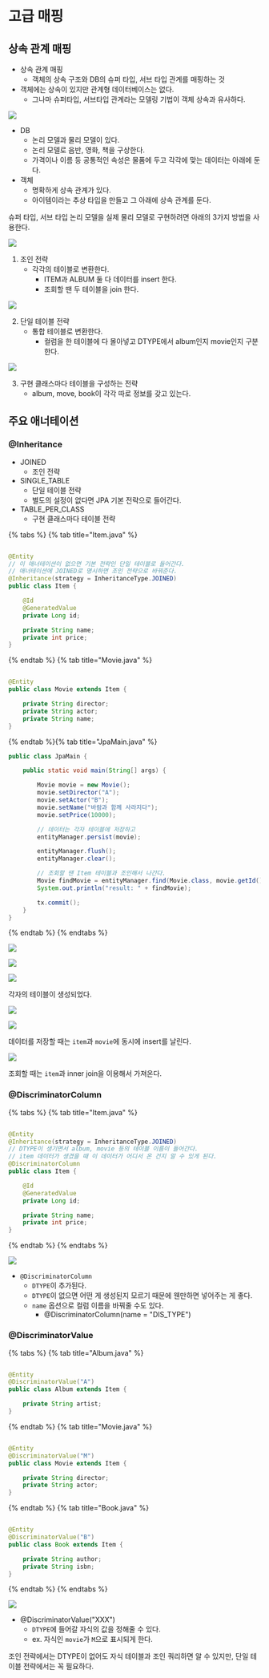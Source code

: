# 고급 매핑

## 상속 관계 매핑

- 상속 관계 매핑
    - 객체의 상속 구조와 DB의 슈퍼 타입, 서브 타입 관계를 매핑하는 것
- 객체에는 상속이 있지만 관계형 데이터베이스는 없다.
    - 그나마 슈퍼타입, 서브타입 관계라는 모델링 기법이 객체 상속과 유사하다.

![](../../.gitbook/assets/kimyounghan-orm-jpa/07/screenshot%202021-03-20%20오후%204.41.26.png)

- DB
    - 논리 모델과 물리 모델이 있다.
    - 논리 모델로 음반, 영화, 책을 구상한다.
    - 가격이나 이름 등 공통적인 속성은 물품에 두고 각각에 맞는 데이터는 아래에 둔다.
- 객체
    - 명확하게 상속 관계가 있다.
    - 아이템이라는 추상 타입을 만들고 그 아래에 상속 관계를 둔다.

슈퍼 타입, 서브 타입 논리 모델을 실제 물리 모델로 구현하려면 아래의 3가지 방법을 사용한다.

![](../../.gitbook/assets/kimyounghan-orm-jpa/07/screenshot%202022-04-09%20오후%201.41.39.png)

1. 조인 전략
    - 각각의 테이블로 변환한다.
        - ITEM과 ALBUM 둘 다 데이터를 insert 한다.
        - 조회할 땐 두 테이블을 join 한다.

![](../../.gitbook/assets/kimyounghan-orm-jpa/07/screenshot%202022-04-09%20오후%201.41.45.png)

2. 단일 테이블 전략
    - 통합 테이블로 변환한다.
        - 컬럼을 한 테이블에 다 몰아넣고 DTYPE에서 album인지 movie인지 구분한다.

![](../../.gitbook/assets/kimyounghan-orm-jpa/07/screenshot%202022-04-09%20오후%201.41.51.png)

3. 구현 클래스마다 테이블을 구성하는 전략
    - album, move, book이 각각 따로 정보를 갖고 있는다.

## 주요 애너테이션

### @Inheritance

- JOINED
    - 조인 전략
- SINGLE_TABLE
    - 단일 테이블 전략
    - 별도의 설정이 없다면 JPA 기본 전략으로 들어간다.
- TABLE_PER_CLASS
    - 구현 클래스마다 테이블 전략

{% tabs %} {% tab title="Item.java" %}

```java

@Entity
// 이 애너테이션이 없으면 기본 전략인 단일 테이블로 들어간다. 
// 애너테이션에 JOINED로 명시하면 조인 전략으로 바꿔준다.
@Inheritance(strategy = InheritanceType.JOINED)
public class Item {

    @Id
    @GeneratedValue
    private Long id;

    private String name;
    private int price;
}

```

{% endtab %} {% tab title="Movie.java" %}

```java

@Entity
public class Movie extends Item {

    private String director;
    private String actor;
    private String name;
}

```

{% endtab %}{% tab title="JpaMain.java" %}

```java
public class JpaMain {

    public static void main(String[] args) {

        Movie movie = new Movie();
        movie.setDirector("A");
        movie.setActor("B");
        movie.setName("바람과 함께 사라지다");
        movie.setPrice(10000);

        // 데이터는 각자 테이블에 저장하고
        entityManager.persist(movie);

        entityManager.flush();
        entityManager.clear();

        // 조회할 땐 Item 테이블과 조인해서 나간다.
        Movie findMovie = entityManager.find(Movie.class, movie.getId());
        System.out.println("result: " + findMovie);

        tx.commit();
    }
}

```

{% endtab %} {% endtabs %}

![](../../.gitbook/assets/kimyounghan-orm-jpa/07/screenshot%202021-03-20%20오후%205.26.23.png)

![](../../.gitbook/assets/kimyounghan-orm-jpa/07/screenshot%202021-03-20%20오후%205.26.34.png)

![](../../.gitbook/assets/kimyounghan-orm-jpa/07/screenshot%202021-03-20%20오후%205.27.57.png)

각자의 테이블이 생성되었다.

![](../../.gitbook/assets/kimyounghan-orm-jpa/07/screenshot%202021-03-20%20오후%205.31.22.png)

![](../../.gitbook/assets/kimyounghan-orm-jpa/07/screenshot%202021-03-20%20오후%205.34.06.png)

데이터를 저장할 때는 `item`과 `movie`에 동시에 insert를 날린다.

![](../../.gitbook/assets/kimyounghan-orm-jpa/07/screenshot%202021-03-20%20오후%205.39.00.png)

조회할 때는 `item`과 inner join을 이용해서 가져온다.

### @DiscriminatorColumn

{% tabs %} {% tab title="Item.java" %}

```java

@Entity
@Inheritance(strategy = InheritanceType.JOINED)
// DTYPE이 생기면서 album, movie 등의 테이블 이름이 들어간다.
// item 데이터가 생겼을 때 이 데이터가 어디서 온 건지 알 수 있게 된다.
@DiscriminatorColumn
public class Item {

    @Id
    @GeneratedValue
    private Long id;

    private String name;
    private int price;
}

```

{% endtab %} {% endtabs %}

![](../../.gitbook/assets/kimyounghan-orm-jpa/07/screenshot%202021-03-20%20오후%205.43.27.png)

- `@DiscriminatorColumn`
    - `DTYPE`이 추가된다.
    - `DTYPE`이 없으면 어떤 게 생성된지 모르기 때문에 웬만하면 넣어주는 게 좋다.
    - `name` 옵션으로 컬럼 이름을 바꿔줄 수도 있다.
        - @DiscriminatorColumn(name = "DIS_TYPE")

### @DiscriminatorValue

{% tabs %} {% tab title="Album.java" %}

```java

@Entity
@DiscriminatorValue("A")
public class Album extends Item {

    private String artist;
}
```

{% endtab %} {% tab title="Movie.java" %}

```java

@Entity
@DiscriminatorValue("M")
public class Movie extends Item {

    private String director;
    private String actor;
}
```

{% endtab %} {% tab title="Book.java" %}

```java

@Entity
@DiscriminatorValue("B")
public class Book extends Item {

    private String author;
    private String isbn;
}

```

{% endtab %} {% endtabs %}

![](../../.gitbook/assets/kimyounghan-orm-jpa/07/screenshot%202021-03-20%20오후%205.49.54.png)

- @DiscriminatorValue("XXX")
    - `DTYPE`에 들어갈 자식의 값을 정해줄 수 있다.
    - ex. 자식인 `movie`가 `M`으로 표시되게 한다.

조인 전략에서는 DTYPE이 없어도 자식 테이블과 조인 쿼리하면 알 수 있지만, 단일 테이블 전략에서는 꼭 필요하다.